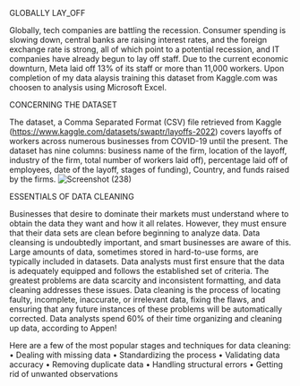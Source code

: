 GLOBALLY LAY_OFF

Globally, tech companies are battling the recession. Consumer spending is slowing down, central banks are raising interest rates, and the foreign exchange rate is strong, all of which point to a potential recession, and IT companies have already begun to lay off staff. Due to the current economic downturn, Meta laid off 13% of its staff or more than 11,000 workers. Upon completion of my data alaysis training this dataset from Kaggle.com was choosen to analysis using Microsoft Excel.

CONCERNING THE DATASET

The dataset, a Comma Separated Format (CSV) file retrieved from Kaggle (https://www.kaggle.com/datasets/swaptr/layoffs-2022) covers layoffs of workers across numerous businesses from COVID-19 until the present. The dataset has nine columns: business name of the firm, location of the layoff, industry of the firm, total number of workers laid off), percentage laid off of employees, date of the layoff, stages of funding), Country, and funds raised by the firms.
 ![Screenshot (238)](https://user-images.githubusercontent.com/124578882/217106406-fb7f3f3c-a7ab-474f-9a03-1b5c859bd6ce.png)

ESSENTIALS OF DATA CLEANING

Businesses that desire to dominate their markets must understand where to obtain the data they want and how it all relates. However, they must ensure that their data sets are clean before beginning to analyze data. Data cleansing is undoubtedly important, and smart businesses are aware of this. Large amounts of data, sometimes stored in hard-to-use forms, are typically included in datasets. Data analysts must first ensure that the data is adequately equipped and follows the established set of criteria. The greatest problems are data scarcity and inconsistent formatting, and data cleaning addresses these issues. Data cleaning is the process of locating faulty, incomplete, inaccurate, or irrelevant data, fixing the flaws, and ensuring that any future instances of these problems will be automatically corrected. Data analysts spend 60% of their time organizing and cleaning up data, according to Appen!

Here are a few of the most popular stages and techniques for data cleaning:
•	Dealing with missing data
•	Standardizing the process
•	Validating data accuracy
•	Removing duplicate data
•	Handling structural errors
•	Getting rid of unwanted observations

